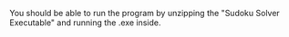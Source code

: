 You should be able to run the program by unzipping the "Sudoku Solver Executable" and running the .exe inside.
